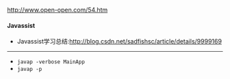 <http://www.open-open.com/54.htm>

#### Javassist
+ Javassist学习总结:<http://blog.csdn.net/sadfishsc/article/details/9999169>

---

+ `javap -verbose MainApp`
+ `javap -p`